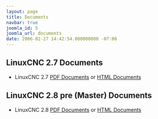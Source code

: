 ```yaml
---
layout: page
title: Documents
navbar: true
joomla_id: 5
joomla_url: documents
date: 2006-02-27 14:42:54.000000000 -07:00
---
```


## LinuxCNC 2.7 Documents

* LinuxCNC 2.7 [PDF Documents](http://linuxcnc.org/docs/2.7/) or 
  [HTML Documents](http://linuxcnc.org/docs/2.7/html/)



## LinuxCNC 2.8 pre (Master) Documents

* LinuxCNC 2.8 [PDF Documents](http://linuxcnc.org/docs/devel/) or 
  [HTML Documents](http://linuxcnc.org/docs/devel/html/)

